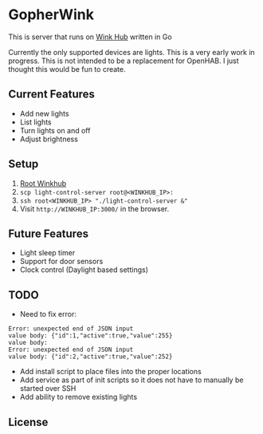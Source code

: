# GopherWink

This is server that runs on [Wink Hub](http://www.wink.com/products/wink-hub/) written in Go  

Currently the only supported devices are lights. This is a very early work in progress. This is not intended to be a replacement for OpenHAB. I just thought this would be fun to create.

## Current Features

* Add new lights
* List lights
* Turn lights on and off
* Adjust brightness

## Setup

1. [Root Winkhub]()
2. `scp light-control-server root@<WINKHUB_IP>:`
3. `ssh root<WINKHUB_IP> "./light-control-server &"`
4. Visit `http://WINKHUB_IP:3000/` in the browser.

## Future Features

* Light sleep timer
* Support for door sensors
* Clock control (Daylight based settings)

## TODO
* Need to fix error:

```
Error: unexpected end of JSON input
value body: {"id":1,"active":true,"value":255}
value body:
Error: unexpected end of JSON input
value body: {"id":2,"active":true,"value":252}
```

* Add install script to place files into the proper locations
* Add service as part of init scripts so it does not have to manually be started over SSH
* Add ability to remove existing lights

## License
